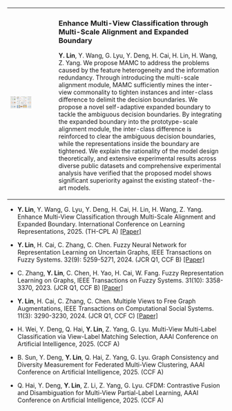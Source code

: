 <table>
  <tr>
    <!-- 左边放图片 -->
    <td width="20%">
      <img src="static/assets/publication/iclr25_enhance_multi_view.png" alt="图1: 论文中的小图" width="50%">
    </td>
    <!-- 右边放论文介绍 -->
    <td width="70%">
      <h3>Enhance Multi-View Classification through Multi-Scale Alignment and Expanded Boundary</h3>
      <p>
        <strong>Y. Lin</strong>, Y. Wang, G. Lyu, Y. Deng, H. Cai, H. Lin, H. Wang, Z. Yang.
        We propose MAMC to address the problems caused by the feature heterogeneity and the information redundancy. Through introducing the multi-scale alignment module, MAMC sufficiently mines the inter-view commonality to tighten instances and inter-class difference to delimit the decision boundaries.
        We propose a novel self-adaptive expanded boundary to tackle the ambiguous decision boundaries. By integrating the expanded boundary into the prototype-scale alignment module, the inter-class difference is reinforced to clear the ambiguous decision boundaries, while the representations inside the boundary are tightened.
        We explain the rationality of the model design theoretically, and extensive experimental results across diverse public datasets and comprehensive experimental analysis have verified that the proposed model shows significant superiority against the existing stateof-the-art models.
      </p>
    </td>
  </tr>
</table>

- <strong>Y. Lin</strong>, Y. Wang, G. Lyu, Y. Deng, H. Cai, H. Lin, H. Wang, Z. Yang. Enhance Multi-View Classification through Multi-Scale Alignment and Expanded Boundary. International Conference on Learning Representations, 2025. (TH-CPL A) [[Paper]](https://openreview.net/pdf?id=t1J2CnDFwj)

- <strong>Y. Lin</strong>, H. Cai, C. Zhang, C. Chen. Fuzzy Neural Network for Representation Learning on Uncertain Graphs, IEEE Transactions on Fuzzy Systems. 32(9): 5259-5271, 2024. (JCR Q1, CCF B) [[Paper]](https://ieeexplore.ieee.org/abstract/document/10571582/)

- C. Zhang, <strong>Y. Lin</strong>, C. Chen, H. Yao, H. Cai, W. Fang. Fuzzy Representation Learning on Graphs, IEEE Transactions on Fuzzy Systems. 31(10): 3358-3370, 2023. (JCR Q1, CCF B) [[Paper]](https://ieeexplore.ieee.org/abstract/document/10061283/)

- <strong>Y. Lin</strong>, H. Cai, C. Zhang, C. Chen. Multiple Views to Free Graph Augmentations, IEEE Transactions on Computational Social Systems. 11(3): 3290-3230, 2024. (JCR Q1, CCF C) [[Paper]](https://ieeexplore.ieee.org/abstract/document/10342655/)

- H. Wei, Y. Deng, Q. Hai, <strong>Y. Lin</strong>, Z. Yang, G. Lyu. Multi-View Multi-Label Classification via View-Label Matching Selection, AAAI Conference on Artificial Intelligence, 2025. (CCF A)

- B. Sun, Y. Deng, <strong>Y. Lin</strong>, Q. Hai, Z. Yang, G. Lyu. Graph Consistency and Diversity Measurement for Federated Multi-View Clustering, AAAI Conference on Artificial Intelligence, 2025. (CCF A)

- Q. Hai, Y. Deng, <strong>Y. Lin</strong>, Z. Li, Z. Yang, G. Lyu. CFDM: Contrastive Fusion and Disambiguation for Multi-View Partial-Label Learning, AAAI Conference on Artificial Intelligence, 2025. (CCF A)
